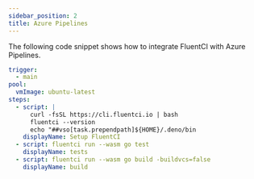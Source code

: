 ```yaml
---
sidebar_position: 2
title: Azure Pipelines
---
```


The following code snippet shows how to integrate FluentCI with Azure Pipelines.

```yaml
trigger:
  - main
pool:
  vmImage: ubuntu-latest
steps:
  - script: |
      curl -fsSL https://cli.fluentci.io | bash
      fluentci --version
      echo "##vso[task.prependpath]${HOME}/.deno/bin
    displayName: Setup FluentCI
  - script: fluentci run --wasm go test
    displayName: tests
  - script: fluentci run --wasm go build -buildvcs=false
    displayName: build
```